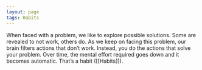 ```yaml
---
layout: page
tags: Habits 
---
```


When faced with a problem, we like to explore possible solutions. Some are revealed to not work, others do. As we keep on facing this problem, our brain filters actions that don’t work. Instead, you do the actions that solve your problem. Over time, the mental effort required goes down and it becomes automatic. That’s a habit ([[Habits]]).